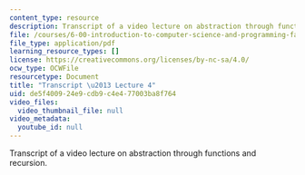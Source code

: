 ```yaml
---
content_type: resource
description: Transcript of a video lecture on abstraction through functions and recursion.
file: /courses/6-00-introduction-to-computer-science-and-programming-fall-2008/de5f400924e9cdb9c4e477003ba8f764_6-00F08-L04.pdf
file_type: application/pdf
learning_resource_types: []
license: https://creativecommons.org/licenses/by-nc-sa/4.0/
ocw_type: OCWFile
resourcetype: Document
title: "Transcript \u2013 Lecture 4"
uid: de5f4009-24e9-cdb9-c4e4-77003ba8f764
video_files:
  video_thumbnail_file: null
video_metadata:
  youtube_id: null
---
```

Transcript of a video lecture on abstraction through functions and recursion.